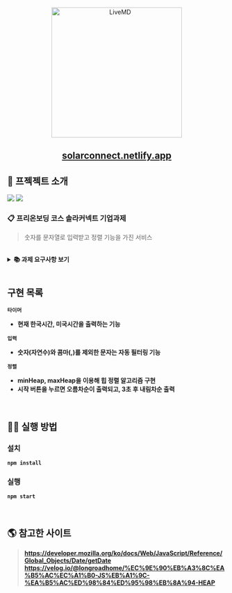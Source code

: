 <br />
<p align='middle'>
  <a href='https://solarconnect-team2.netlify.app/'>
    <img src='https://www.solarconnect.kr/assets/img/common/sc-logo.svg' width="300px;" alt="LiveMD" />
  </a>
</p>
<h2 align='middle'><a href='https://solarconnect-team2.netlify.app/'>solarconnect.netlify.app</a></h2>



## 📌 프젝젝트 소개
<p>
<img src="https://img.shields.io/github/languages/top/six-sense/4_solaConnect_team2?color=yellow&logo=Javascript"> </img>
<img src="https://img.shields.io/github/repo-size/six-sense/4_solaConnect_team2?color=%23&logo=Github"> </img>

</p>



### 📋 프리온보딩 코스 솔라커넥트 기업과제
> 숫자를 문자열로 입력받고 정렬 기능을 가진 서비스

<br/>

<details>
    <summary><STRONG>
    📚 과제 요구사항 보기
    <STRONG></summary>

1. 타이머

- [1, 6. 타이머]는 재활용이 가능한 Component로 구성합니다.
- [1. 타이머]는 “ko-KR” 지역시간 표기법으로 나타냅니다. (예> 2021년 7월 20일 화요일)
- [6. 타이머]는 “en-US” 지역시간 표기법으로 나타냅니다. (예> Tuesday July 20, 2021)
- 한국 표준시를 기준으로 나타냅니다.

2. 입력

- 사용자의 입력을 받습니다.
- 입력 데이터의 형식은 “숫자,숫자,숫자…” 입니다. (예> 1,2,3,4)
- 잘못된 형식의 입력데이터는 예외처리하여 사용합니다.

3. 시작

- 사용자가 버튼을 누르면 소팅이 시작됩니다.
- [4. 결과 필드]에 바로 노출 되고 3초 후에 [5. 결과 필드]에 결과가 노출 됩니다.

4. 결과

- 결과 데이터의 형식은 “숫자, 숫자, 숫자…” 입니다. (예> 1, 2, 3, 4)
- [4. 결과 필드]에서는 오름차순 결과를 나타냅니다.
- [5. 결과 필드]에서는 내림차순 결과를 나타냅니다.
- 알고리즘은 소팅알고리즘을 사용하지 않고, 본인이 구현할 수 있는 정렬 방법으로 직접 구현합니다.

5. 기타 조건

- ReactJS로 구현합니다.
- 과제를 위한 추가적인 패키지 설치는 자유입니다.
- 레이아웃은 그림을 참고하되, UI 및 UX는 작성자 편의에 맞게 구현합니다.
- 상기 조건을 제외한 모든 부분들은 작성자 편의에 맞게 구현합니다.
</details>

<br/>

## 구현 목록

`타이머`

  - 현재 한국시간, 미국시간을 출력하는 기능

`입력`

- 숫자(자연수)와 콤마(,)를 제외한 문자는 자동 필터링 기능


`정렬`

- minHeap, maxHeap을 이용해 힙 정렬 알고리즘 구현
- 시작 버튼을 누르면 오름차순이 출력되고, 3초 후 내림차순 출력

<br/>

## 👨‍💻 실행 방법

### 설치

`npm install`

### 실행

`npm start`

<br />
      
## 🌎 참고한 사이트
      
> https://developer.mozilla.org/ko/docs/Web/JavaScript/Reference/Global_Objects/Date/getDate
> https://velog.io/@longroadhome/%EC%9E%90%EB%A3%8C%EA%B5%AC%EC%A1%B0-JS%EB%A1%9C-%EA%B5%AC%ED%98%84%ED%95%98%EB%8A%94-HEAP
